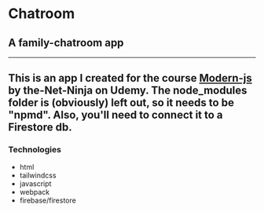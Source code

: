 # Chatroom
## A family-chatroom app
---
This is an app I created for the course [Modern-js](https://www.udemy.com/course/modern-javascript-from-novice-to-ninja/) by __the-Net-Ninja__ on Udemy.
The node_modules folder is (obviously) left out, so it needs to be "npmd".
Also, you'll need to connect it to a Firestore db.
---
### Technologies
+ html
+ tailwindcss
+ javascript
+ webpack
+ firebase/firestore
